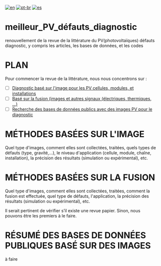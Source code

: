 [![en](https://img.shields.io/badge/lang-en-blue.svg)](https://github.com/574168985/awesome_PV_faults_diagnosis/edit/main/README.md)
[![pt-br](https://img.shields.io/badge/lang-fr-white.svg)](https://github.com/574168985/awesome_PV_faults_diagnosis/edit/main/README.fr.md)
[![es](https://img.shields.io/badge/lang-cn-red.svg)](https://github.com/574168985/awesome_PV_faults_diagnosis/edit/main/README.cn.md)
# meilleur_PV_défauts_diagnostic
renouvellement de la revue de la littérature du PV(photovoltaïques) défauts diagnostic, y compris les articles, les bases de données, et les codes

# PLAN

Pour commencer la revue de la littérature, nous nous concentrons sur :

- [ ] [Diagnostic basé sur l'image pour les PV cellules, modules, et installations](#MÉTHODES-BASÉES-SUR-L'IMAGE)
- [ ] [Basé sur la fusion (images et autres signaux (électriques, thermiques, …)](#MÉTHODES-BASÉES-SUR-LA-FUSION)
- [ ] [Recherche des bases de données publics avec des images PV pour le diagnostic](#RÉSUMÉ-DES-BASES-DE-DONNÉES-PUBLIQUES-BASÉ-SUR-DES-IMAGES)

# MÉTHODES BASÉES SUR L'IMAGE

Quel type d'images, comment elles sont collectées, traitées, quels types de défauts (type, gravité,…), le niveau d'application (cellule, module, chaîne, installation), la précision des résultats (simulation ou expérimental), etc.

# MÉTHODES BASÉES SUR LA FUSION

Quel type d'images, comment elles sont collectées, traitées, comment la fusion est effectuée, quel type de défauts, l'application, la précision des résultats (simulation ou expérimental), etc.

Il serait pertinent de vérifier s’il existe une revue papier. Sinon, nous pouvons être les premiers à le faire.

# RÉSUMÉ DES BASES DE DONNÉES PUBLIQUES BASÉ SUR DES IMAGES

à faire
